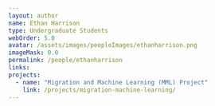 ```yaml
---
layout: author
name: Ethan Harrison
type: Undergraduate Students
webOrder: 5.0
avatar: /assets/images/peopleImages/ethanharrison.png
imageMask: 0.0
permalink: /people/ethanharrison
links:
projects:
  - name: "Migration and Machine Learning (MML) Project"
    link: /projects/migration-machine-learning/
---
```

